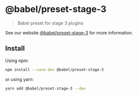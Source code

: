 # @babel/preset-stage-3

> Babel preset for stage 3 plugins

See our website [@babel/preset-stage-3](https://babeljs.io/docs/en/next/babel-preset-stage-3.html) for more information.

## Install

Using npm:

```sh
npm install --save-dev @babel/preset-stage-3
```

or using yarn:

```sh
yarn add @babel/preset-stage-3 --dev
```
